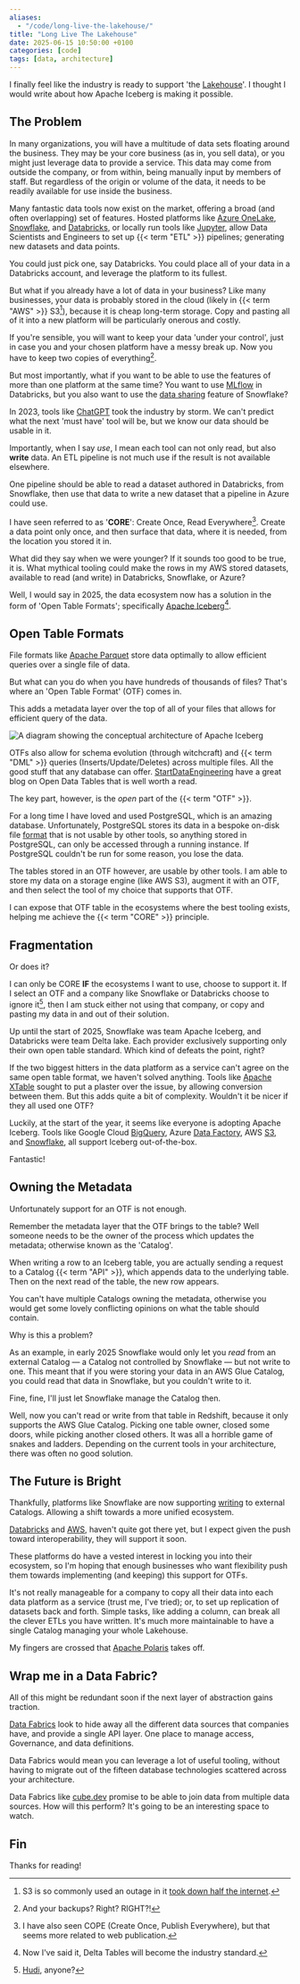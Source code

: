 ```yaml
---
aliases:
  - "/code/long-live-the-lakehouse/"
title: "Long Live The Lakehouse"
date: 2025-06-15 10:50:00 +0100
categories: [code]
tags: [data, architecture]
---
```


I finally feel like the industry is ready to support 'the [Lakehouse](https://www.databricks.com/glossary/data-lakehouse)'.
I thought I would write about how Apache Iceberg is making it possible.

<!--more-->

## The Problem

In many organizations, you will have a multitude of data sets floating around the business.
They may be your core business (as in, you sell data), or you might just leverage data to provide a service.
This data may come from outside the company, or from within, being manually input by members of staff.
But regardless of the origin or volume of the data, it needs to be readily available for use inside the business.

Many fantastic data tools now exist on the market, offering a broad (and often overlapping) set of features.
Hosted platforms like [Azure OneLake](https://learn.microsoft.com/en-us/fabric/onelake/onelake-overview),
[Snowflake](https://www.snowflake.com/en/), and [Databricks](https://www.databricks.com/),
or locally run tools like [Jupyter](https://jupyter.org/), allow Data Scientists and Engineers to set up {{< term "ETL" >}} pipelines;
generating new datasets and data points.

You could just pick one, say Databricks.
You could place all of your data in a Databricks account, and leverage the platform to its fullest.

But what if you already have a lot of data in your business?
Like many businesses, your data is probably stored in the cloud (likely in {{< term "AWS" >}} S3[^1]), because it is cheap long-term storage.
Copy and pasting all of it into a new platform will be particularly onerous and costly.

[^1]: S3 is so commonly used an outage in it [took down half the internet](https://www.datacenterknowledge.com/outages/aws-outage-that-broke-the-internet-caused-by-mistyped-command).

If you're sensible, you will want to keep your data 'under your control', just in case you and your chosen platform have a messy break up.
Now you have to keep two copies of everything[^2].

[^2]: And your backups? Right? RIGHT?!

But most importantly, what if you want to be able to use the features of more than one platform at the same time?
You want to use [MLflow](https://docs.databricks.com/aws/en/mlflow) in Databricks, but you also want to use the
[data sharing](https://docs.snowflake.com/en/user-guide/data-sharing-intro) feature of Snowflake?

In 2023, tools like [ChatGPT](https://en.wikipedia.org/wiki/ChatGPT) took the industry by storm.
We can't predict what the next 'must have' tool will be, but we know our data should be usable in it.

Importantly, when I say _use_, I mean each tool can not only read, but also **write** data.
An ETL pipeline is not much use if the result is not available elsewhere.

One pipeline should be able to read a dataset authored in Databricks, from Snowflake, then use that data to write a new dataset that a pipeline in Azure could use.

I have seen referred to as '**CORE**': Create Once, Read Everywhere[^3].
Create a data point only once, and then surface that data, where it is needed, from the location you stored it in.

[^3]: I have also seen COPE (Create Once, Publish Everywhere), but that seems more related to web publication.

What did they say when we were younger?
If it sounds too good to be true, it is.
What mythical tooling could make the rows in my AWS stored datasets, available to read (and write) in Databricks, Snowflake, or Azure?

Well, I would say in 2025, the data ecosystem now has a solution in the form of 'Open Table Formats';
specifically [Apache Iceberg](https://en.wikipedia.org/wiki/Apache_Iceberg)[^4].

[^4]: Now I've said it, Delta Tables will become the industry standard.

## Open Table Formats

File formats like [Apache Parquet](https://en.wikipedia.org/wiki/Apache_Parquet) store data optimally to allow efficient queries over a single file of data.

But what can you do when you have hundreds of thousands of files?
That's where an 'Open Table Format' (OTF) comes in.

This adds a metadata layer over the top of all of your files that allows for efficient query of the data.

![A diagram showing the conceptual architecture of Apache Iceberg](iceberg-metadata.png "Image from https://iceberg.apache.org/spec/#overview")

OTFs also allow for schema evolution (through witchcraft) and {{< term "DML" >}} queries (Inserts/Update/Deletes) across multiple files.
All the good stuff that any database can offer.
[StartDataEngineering](https://www.startdataengineering.com/post/what_why_table_format/) have a great blog on Open Data Tables that is well worth a read.

The key part, however, is the _open_ part of the {{< term "OTF" >}}.

For a long time I have loved and used PostgreSQL, which is an amazing database.
Unfortunately, PostgreSQL stores its data in a bespoke on-disk file [format](https://www.postgresql.org/docs/current/storage-file-layout.html) that is not usable by other tools, so anything stored in PostgreSQL, can only be accessed through a running instance.
If PostgreSQL couldn't be run for some reason, you lose the data.

The tables stored in an OTF however, are usable by other tools.
I am able to store my data on a storage engine (like AWS S3), augment it with an OTF, and then select the tool of my choice that supports that OTF.

I can expose that OTF table in the ecosystems where the best tooling exists, helping me achieve the {{< term "CORE" >}} principle.

## Fragmentation

Or does it?

I can only be CORE **IF** the ecosystems I want to use, choose to support it.
If I select an OTF and a company like Snowflake or Databricks choose to ignore it[^5], then I am stuck either not using that company, or copy and pasting my data in and out of their solution.

[^5]: [Hudi](https://hudi.apache.org/), anyone?

Up until the start of 2025, Snowflake was team Apache Iceberg, and Databricks were team Delta lake.
Each provider exclusively supporting only their own open table standard.
Which kind of defeats the point, right?

If the two biggest hitters in the data platform as a service can't agree on the same open table format, we haven't solved anything.
Tools like [Apache XTable](https://xtable.apache.org/) sought to put a plaster over the issue, by allowing conversion between them.
But this adds quite a bit of complexity.
Wouldn't it be nicer if they all used one OTF?

Luckily, at the start of the year, it seems like everyone is adopting Apache Iceberg.
Tools like Google Cloud [BigQuery](https://cloud.google.com/bigquery/docs/iceberg-tables), Azure [Data Factory](https://learn.microsoft.com/en-us/azure/data-factory/format-iceberg), AWS [S3](https://aws.amazon.com/about-aws/whats-new/2024/12/amazon-s3-tables-apache-iceberg-tables-analytics-workloads/), and [Snowflake](https://docs.snowflake.com/en/user-guide/tables-iceberg), all support Iceberg out-of-the-box.

Fantastic!

## Owning the Metadata

Unfortunately support for an OTF is not enough.

Remember the metadata layer that the OTF brings to the table?
Well someone needs to be the owner of the process which updates the metadata;
otherwise known as the 'Catalog'.

When writing a row to an Iceberg table, you are actually sending a request to a Catalog {{< term "API" >}}, which appends data to the underlying table.
Then on the next read of the table, the new row appears.

You can't have multiple Catalogs owning the metadata, otherwise you would get some lovely conflicting opinions on what the table should contain.

Why is this a problem?

As an example, in early 2025 Snowflake would only let you _read_ from an external Catalog &mdash; a Catalog not controlled by Snowflake &mdash; but not write to one.
This meant that if you were storing your data in an AWS Glue Catalog, you could read that data in Snowflake, but you couldn't write to it.

Fine, fine, I'll just let Snowflake manage the Catalog then.

Well, now you can't read or write from that table in Redshift, because it only supports the AWS Glue Catalog.
Picking one table owner, closed some doors, while picking another closed others.
It was all a horrible game of snakes and ladders.
Depending on the current tools in your architecture, there was often no good solution.

## The Future is Bright

Thankfully, platforms like Snowflake are now supporting [writing](https://docs.snowflake.com/en/release-notes/2025/9_08#iceberg-tm-tables-row-level-deletes-for-externally-managed-tables-preview) to external Catalogs.
Allowing a shift towards a more unified ecosystem.

[Databricks](https://docs.databricks.com/aws/en/query-federation/foreign-catalogs) and [AWS](https://docs.aws.amazon.com/lake-formation/latest/dg/federated-catalog-data-connection.html), haven't quite got there yet, but I expect given the push toward interoperability, they will support it soon.

These platforms do have a vested interest in locking you into their ecosystem, so I'm hoping that enough businesses who want flexibility push them towards implementing (and keeping) this support for OTFs.

It's not really manageable for a company to copy all their data into each data platform as a service (trust me, I've tried);
or, to set up replication of datasets back and forth.
Simple tasks, like adding a column, can break all the clever ETLs you have written.
It's much more maintainable to have a single Catalog managing your whole Lakehouse.

My fingers are crossed that [Apache Polaris](https://polaris.apache.org/) takes off.

## Wrap me in a Data Fabric?

All of this might be redundant soon if the next layer of abstraction gains traction.

[Data Fabrics](https://developer.ibm.com/articles/introduction-to-data-fabric/) look to hide away all the different data sources that companies have, and provide a single API layer.
One place to manage access, Governance, and data definitions.

Data Fabrics would mean you can leverage a lot of useful tooling, without having to migrate out of the fifteen database technologies scattered across your architecture.

Data Fabrics like [cube.dev](https://cube.dev/docs/product/caching/recipes/joining-multiple-data-sources) promise to be able to join data from multiple data sources.
How will this perform?
It's going to be an interesting space to watch.

## Fin

Thanks for reading!
